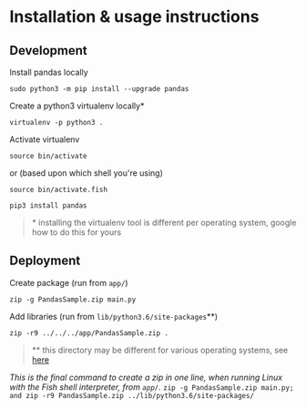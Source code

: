 # Installation & usage instructions

## Development

Install pandas locally

`sudo python3 -m pip install --upgrade pandas`

Create a python3 virtualenv locally*

`virtualenv -p python3 .`

Activate virtualenv

`source bin/activate`

or (based upon which shell you're using)

`source bin/activate.fish`

`pip3 install pandas`

> \* installing the virtualenv tool is different per operating system, google how to do this for yours

## Deployment

Create package (run from `app/`)

`zip -g PandasSample.zip main.py`

Add libraries (run from `lib/python3.6/site-packages`\*\*)

`zip -r9 ../../../app/PandasSample.zip .`

> \*\* this directory may be different for various operating systems, see [here](https://docs.aws.amazon.com/lambda/latest/dg/lambda-python-how-to-create-deployment-package.html#deployment-pkg-for-virtualenv)



_This is the final command to create a zip in one line, when running Linux with the Fish shell interpreter, from `app/`._
`zip -g PandasSample.zip main.py; and zip -r9 PandasSample.zip ../lib/python3.6/site-packages/`
